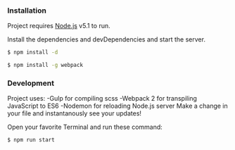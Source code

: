 ### Installation

Project requires [Node.js](https://nodejs.org/) v5.1 to run.

Install the dependencies and devDependencies and start the server.

```sh
$ npm install -d
```

```sh
$ npm install -g webpack
```


### Development

Project uses:
-Gulp for compiling scss
-Webpack 2 for transpiling JavaScript to ES6
-Nodemon for reloading Node.js server
Make a change in your file and instantanously see your updates!

Open your favorite Terminal and run these command:

```sh
$ npm run start
```